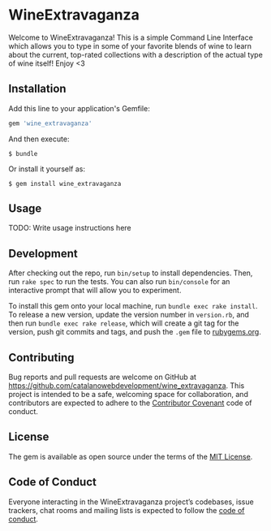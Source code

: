 # WineExtravaganza

Welcome to WineExtravaganza! This is a simple Command Line Interface which allows you to type in some of your favorite blends of wine to learn about the current, top-rated collections with a description of the actual type of wine itself! Enjoy <3

## Installation

Add this line to your application's Gemfile:

```ruby
gem 'wine_extravaganza'
```

And then execute:

    $ bundle

Or install it yourself as:

    $ gem install wine_extravaganza

## Usage

TODO: Write usage instructions here

## Development

After checking out the repo, run `bin/setup` to install dependencies. Then, run `rake spec` to run the tests. You can also run `bin/console` for an interactive prompt that will allow you to experiment.

To install this gem onto your local machine, run `bundle exec rake install`. To release a new version, update the version number in `version.rb`, and then run `bundle exec rake release`, which will create a git tag for the version, push git commits and tags, and push the `.gem` file to [rubygems.org](https://rubygems.org).

## Contributing

Bug reports and pull requests are welcome on GitHub at https://github.com/catalanowebdevelopment/wine_extravaganza. This project is intended to be a safe, welcoming space for collaboration, and contributors are expected to adhere to the [Contributor Covenant](http://contributor-covenant.org) code of conduct.

## License

The gem is available as open source under the terms of the [MIT License](https://opensource.org/licenses/MIT).

## Code of Conduct

Everyone interacting in the WineExtravaganza project’s codebases, issue trackers, chat rooms and mailing lists is expected to follow the [code of conduct](https://github.com/catalanowebdevelopment/wine_extravaganza/blob/master/CODE_OF_CONDUCT.md).
